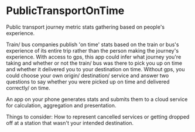 # PublicTransportOnTime
Public transport journey metric stats gathering based on people's experience.

Train/ bus companies publish 'on time' stats based on the train or bus's experience of its entire trip rather than the person making the journey's experience. With access to gps, this app could infer what journey you're taking and whether or not the train/ bus was there to pick you up on time and whether it delivered you to your destination on time. Without gps, you could choose your own origin/ destination/ service and answer two questions to say whether you were picked up on time and delivered correctly/ on time.

An app on your phone generates stats and submits them to a cloud service for calculation, aggregation and presentation.

Things to consider: How to represent cancelled services or getting dropped off at a station that wasn't your intended destination.
